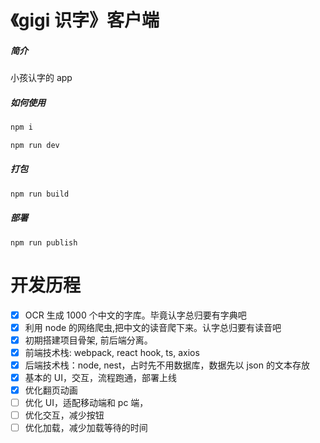 # 《gigi 识字》客户端

##### 简介

小孩认字的 app

##### 如何使用

```js
npm i

npm run dev
```

##### 打包

```bash
npm run build
```

##### 部署

```shell
npm run publish
```

# 开发历程

- [x] OCR 生成 1000 个中文的字库。毕竟认字总归要有字典吧
- [x] 利用 node 的网络爬虫,把中文的读音爬下来。认字总归要有读音吧
- [x] 初期搭建项目骨架, 前后端分离。
- [x] 前端技术栈: webpack, react hook, ts, axios
- [x] 后端技术栈：node, nest，占时先不用数据库，数据先以 json 的文本存放
- [x] 基本的 UI，交互，流程跑通，部署上线
- [x] 优化翻页动画
- [ ] 优化 UI，适配移动端和 pc 端，
- [ ] 优化交互，减少按钮
- [ ] 优化加载，减少加载等待的时间
